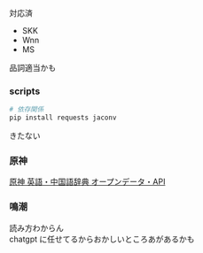 対応済

- SKK
- Wnn
- MS

品詞適当かも

### scripts

```bash
# 依存関係
pip install requests jaconv
```

きたない

### 原神

[原神 英語・中国語辞典 オープンデータ・API](https://genshin-dictionary.com/ja/opendata)

### 鳴潮

読み方わからん  
chatgpt に任せてるからおかしいところあがあるかも
